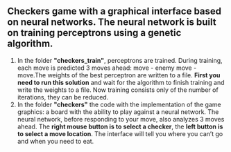 ## Checkers game with a graphical interface based on neural networks. The neural network is built on training perceptrons using a genetic algorithm.
1. In the folder **"checkers_train"**, perceptrons are trained. During training, each move is predicted 3 moves ahead: move - enemy move - move.The weights of the best perceptron are written to a file.
**First you need to run this solution** and wait for the algorithm to finish training and write the weights to a file. Now training consists only of the number of iterations, they can be reduced.
2. In the folder **"checkers"** the code with the implementation of the game graphics: a board with the ability to play against a neural network. The neural network, before responding to your move, also analyzes 3 moves ahead.
The **right mouse button is to select a checker**, the **left button is to select a move location**. The interface will tell you where you can’t go and when you need to eat.
